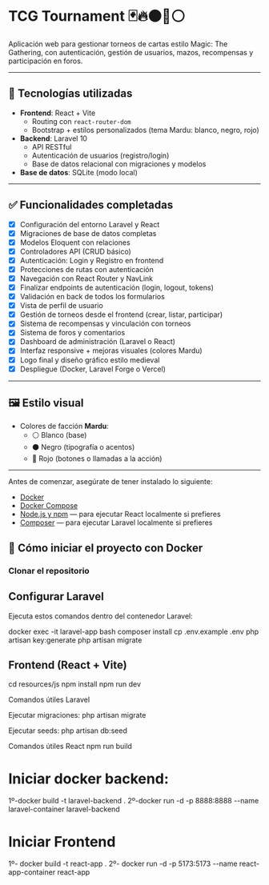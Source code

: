 # TCG Tournament 🃏🔥⚫🔴⚪

Aplicación web para gestionar torneos de cartas estilo Magic: The Gathering, con autenticación, gestión de usuarios, mazos, recompensas y participación en foros.

---

## 🚀 Tecnologías utilizadas

- **Frontend**: React + Vite
  - Routing con `react-router-dom`
  - Bootstrap + estilos personalizados (tema Mardu: blanco, negro, rojo)
- **Backend**: Laravel 10
  - API RESTful
  - Autenticación de usuarios (registro/login)
  - Base de datos relacional con migraciones y modelos
- **Base de datos**: SQLite (modo local)

---

## ✅ Funcionalidades completadas

- [x] Configuración del entorno Laravel y React
- [x] Migraciones de base de datos completas
- [x] Modelos Eloquent con relaciones
- [x] Controladores API (CRUD básico)
- [x] Autenticación: Login y Registro en frontend
- [x] Protecciones de rutas con autenticación
- [x] Navegación con React Router y NavLink
- [x] Finalizar endpoints de autenticación (login, logout, tokens)
- [x] Validación en back de todos los formularios
- [x] Vista de perfil de usuario
- [x] Gestión de torneos desde el frontend (crear, listar, participar)
- [x] Sistema de recompensas y vinculación con torneos
- [x] Sistema de foros y comentarios
- [x] Dashboard de administración (Laravel o React)
- [x] Interfaz responsive + mejoras visuales (colores Mardu)
- [x] Logo final y diseño gráfico estilo medieval
- [x] Despliegue (Docker, Laravel Forge o Vercel)

---

## 🖼️ Estilo visual

- Colores de facción **Mardu**:
  - ⚪ Blanco (base)
  - ⚫ Negro (tipografía o acentos)
  - 🔴 Rojo (botones o llamadas a la acción)

---
Antes de comenzar, asegúrate de tener instalado lo siguiente:

- [Docker](https://www.docker.com/)
- [Docker Compose](https://docs.docker.com/compose/)
- [Node.js y npm](https://nodejs.org/) — para ejecutar React localmente si prefieres
- [Composer](https://getcomposer.org/) — para ejecutar Laravel localmente si prefieres

## 🐳 Cómo iniciar el proyecto con Docker

### Clonar el repositorio

## Configurar Laravel
Ejecuta estos comandos dentro del contenedor Laravel:

docker exec -it laravel-app bash
composer install
cp .env.example .env
php artisan key:generate
php artisan migrate

## Frontend (React + Vite)

cd resources/js
npm install
npm run dev

Comandos útiles Laravel

Ejecutar migraciones:
php artisan migrate

Ejecutar seeds:
php artisan db:seed

Comandos útiles React
npm run build

# Iniciar docker backend:
1º-docker build -t laravel-backend .
2º-docker run -d -p 8888:8888 --name laravel-container laravel-backend

# Iniciar Frontend
1º- docker build -t react-app .
2º- docker run -d -p 5173:5173 --name react-app-container react-app
